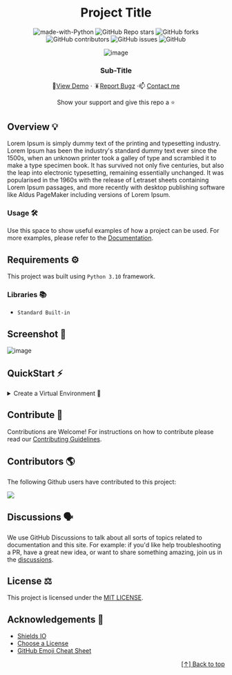 <div id="header" align="center">

# Project Title
![made-with-Python](https://img.shields.io/badge/Python-blue?&logo=python&logoColor=yellow&labelColor=black&label=Built%20with&style=for-the-badge)
![GitHub Repo stars](https://img.shields.io/github/stars/seraph776/TemplateRepo?style=for-the-badge)
![GitHub forks](https://img.shields.io/github/forks/seraph776/TemplateRepo?style=for-the-badge)
![GitHub contributors](https://img.shields.io/github/contributors/seraph776/TemplateRepo?color=blue&style=for-the-badge)
![GitHub issues](https://img.shields.io/github/issues-raw/seraph776/TemplateRepo?color=yellow&style=for-the-badge)
![GitHub](https://img.shields.io/github/license/seraph776/TemplateRepo?style=for-the-badge)
  
 
![image](https://user-images.githubusercontent.com/72005563/155038573-ad9d413a-52b0-46b7-aa90-50d3e78c4073.png)


### Sub-Title  
  
🔎[View Demo](https://github.com/seraph776/TemplateRepo/blob/main) · 🪳[Report Bugz](https://github.com/seraph776/seraph776/issues/new) ·📫 [Contact me](mailto:seraph776@gmail.com)  
 
Show your support and give this repo a ⭐ 
  
</div>






## Overview 💡

Lorem Ipsum is simply dummy text of the printing and typesetting industry. Lorem Ipsum has been the industry's standard dummy text ever since the 1500s, when an unknown printer took a galley of type and scrambled it to make a type specimen book. It has survived not only five centuries, but also the leap into electronic typesetting, remaining essentially unchanged. It was popularised in the 1960s with the release of Letraset sheets containing Lorem Ipsum passages, and more recently with desktop publishing software like Aldus PageMaker including versions of Lorem Ipsum.

### Usage 🛠️

Use this space to show useful examples of how a project can be used.
For more examples, please refer to the [Documentation]().

## Requirements ⚙️

This project was built using `Python 3.10` framework.

###  Libraries 📚
- `Standard Built-in`




##   Screenshot 📸
![image](https://user-images.githubusercontent.com/72005563/181623334-d74b5712-2709-4ccb-925b-f82cab72d8e1.png)

## QuickStart ⚡ 
<details>
<summary>Create a Virtual Environment 🔮 </summary>

1. Download [zip file](https://github.com/seraph776/TemplateRepo/archive/refs/heads/main.zip) 
2. Extract zip files
3. Change directory into projectFolder:

```cmd
$ cd projectFolder
```

4. Install from Pipfile:

```cmd
$ pipenv install  
```

5. Run the application from within virtual environment:

```cmd
$ pipenv run python main.py
```

</details>

## Contribute  🤝

Contributions are Welcome! For instructions on how to contribute please read our [Contributing Guidelines](https://github.com/seraph776/TemplateRepo/discussions).


## Contributors 🌎
  
The following Github users have contributed to this project: 

<a href="https://github.com/seraph776/TemplateRepo/graphs/contributors">
  <img src="https://contrib.rocks/image?repo=seraph776/TemplateRepo" />
</a> 


## Discussions 🗣️

We use GitHub Discussions to talk about all sorts of topics related to documentation and this site. For example: if you'd like help troubleshooting a PR, have a great new idea, or want to share something amazing, join us in the [discussions]().

##  License  ⚖️

This project is licensed under the [MIT LICENSE](https://github.com/seraph776/TemplateRepo/blob/main/LICENSE). 

##  Acknowledgements 📢

- [Shields IO](https://shields.io/)
- [Choose a License](https://choosealicense.com/licenses/mit/)
- [GitHub Emoji Cheat Sheet](https://github.com/ikatyang/emoji-cheat-sheet/blob/master/README.md)

<div align="right">

[[↑] Back to top](https://github.com/seraph776/seraph776/blob/main/test.md#header)

</div> 
